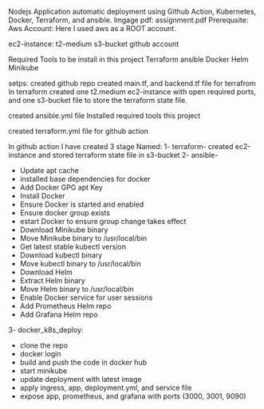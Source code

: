 Nodejs Application automatic deployment using Github Action, Kubernetes, Docker, Terraform, and ansible.
Imgage pdf: assignment.pdf
Prerequsite: 
Aws Account: Here I used aws as a ROOT account.

ec2-instance: t2-medium
s3-bucket
github account

Required Tools to be install in this project
Terraform
ansible
Docker
Helm
Minikube

setps: 
created github repo
created main.tf, and backend.tf file for terrafrom
In terraform created one t2.medium ec2-instance with open required ports, and one s3-bucket file to store the terraform state file.

created ansible.yml file
Installed required tools this project

created terraform.yml file for github action

In github action I have created 3 stage 
Named: 
1- terraform- created ec2-instance and stored terraform state file in s3-bucket
2- ansible- 
- Update apt cache
- installed base dependencies for docker
- Add Docker GPG apt Key
- Install Docker
- Ensure Docker is started and enabled
- Ensure docker group exists
- estart Docker to ensure group change takes effect
- Download Minikube binary
- Move Minikube binary to /usr/local/bin
- Get latest stable kubectl version
- Download kubectl binary
- Move kubectl binary to /usr/local/bin
- Download Helm
- Extract Helm binary
- Move Helm binary to /usr/local/bin
- Enable Docker service for user sessions
- Add Prometheus Helm repo
- Add Grafana Helm repo

3- docker_k8s_deploy: 
- clone the repo
- docker login
- build and push the code in docker hub
- start minikube
- update deployment with latest image
- apply ingress, app, deployment.yml, and service file
- expose app, prometheus, and grafana with ports (3000, 3001, 9090)
